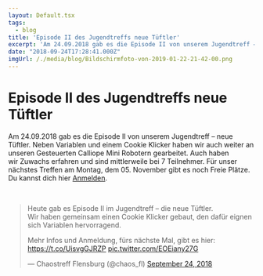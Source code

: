 ```yaml
---
layout: Default.tsx
tags:
  - blog
title: 'Episode II des Jugendtreffs neue Tüftler'
excerpt: 'Am 24.09.2018 gab es die Episode II von unserem Jugendtreff – neue Tüftler. Neben Variablen und einem Cookie Klicker haben wir auch weiter an unseren Gesteuerten Calliope Mini Robotern gearbeitet. Auch haben wir Zuwachs erfahren und […]'
date: "2018-09-24T17:28:41.000Z"
imgUrl: /./media/blog/Bildschirmfoto-von-2019-01-22-21-42-00.png
---
```


# Episode II des Jugendtreffs neue Tüftler

<p>Am 24.09.2018 gab es die Episode II von unserem Jugendtreff<span class="hiddenGrammarError">&nbsp;&#8211;&nbsp;</span>neue Tüftler. Neben Variablen und einem Cookie Klicker haben wir auch weiter an unseren Gesteuerten&nbsp;<span class="hiddenSpellError">Calliope</span>&nbsp;Mini Robotern gearbeitet. Auch haben wir&nbsp;Zuwachs&nbsp;erfahren und sind mittlerweile bei 7 Teilnehmer. Für unser nächstes Treffen am Montag, dem 05. November gibt es noch Freie Plätze. Du kannst dich hier <a href="https://chaostreff-flensburg.de/events/jugendtreff-neue-tueftler/">Anmelden</a>.&nbsp;</p>
<p>&nbsp;</p>
<blockquote class="twitter-tweet" data-partner="tweetdeck">
<p dir="ltr" lang="de">Heute gab es Episode II im Jugendtreff &#8211; die neue Tüftler.<br />
Wir haben gemeinsam einen Cookie Klicker gebaut, den dafür eignen sich Variablen hervorragend.</p>
<p>Mehr Infos und Anmeldung, fürs nächste Mal, gibt es hier: <a href="https://t.co/UisvgGJRZP">https://t.co/UisvgGJRZP</a> <a href="https://t.co/EOEiany27G">pic.twitter.com/EOEiany27G</a></p>
<p>— Chaostreff Flensburg (@chaos_fl) <a href="https://twitter.com/chaos_fl/status/1044275833840504833?ref_src=twsrc%5Etfw">September 24, 2018</a></p></blockquote>
<p><script async="" src="https://platform.twitter.com/widgets.js" charset="utf-8"></script><br />
&nbsp;</p>
